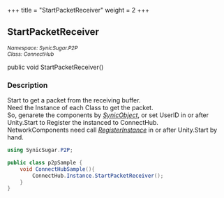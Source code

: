 +++
title = "StartPacketReceiver"
weight = 2
+++
## StartPacketReceiver
<small>*Namespace: SynicSugar.P2P* <br>
*Class: ConnectHub* </small>

public void StartPacketReceiver()


### Description
Start to get a packet from the receiving buffer.<br>
Need the Instance of each Class to get the packet.<br>
So, genarete the components by *[SynicObject](../synicobject/)*, or set UserID in or after Unity.Start to Register the instanced to ConnectHub.<br>
NetworkComponents need call *[RegisterInstance](../ConnectHub/registerinstance)* in or after Unity.Start by hand.


```cs
using SynicSugar.P2P;

public class p2pSample {
    void ConnectHubSample(){
        ConnectHub.Instance.StartPacketReceiver();
    }
}
```